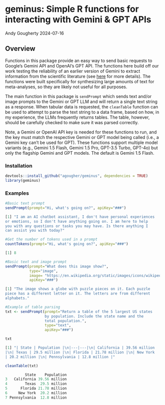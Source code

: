 geminus: Simple R functions for interacting with Gemini & GPT APIs
================
Andy Gougherty
2024-07-16

## Overview

Functions in this package provide an easy way to send basic requests to
Google’s Gemini API and OpenAI’s GPT API. The functions here build off
our work testing the reliability of an earlier version of Gemini to
extract information from the scientific literature (see
[here](https://doi.org/10.1038/s44185-024-00043-9) for more details).
The functions were built specifically for synthesizing large amounts of
text for meta-analyses, so they are likely not useful for all purposes.

The main function in this package is `sendPrompt` which sends text
and/or image prompts to the Gemini or GPT LLM and will return a single
text string as a response. When tabular data is requested, the
`cleanTable` function can be used to attempt to parse the text string to
a data frame, based on how, in my experience, the LLMs frequently
returns tables. The table, however, should be carefully checked to make
sure it was parsed correctly.

Note, a Gemini or OpenAI API key is needed for these functions to run,
and the key must match the respective Gemini or GPT model being called
(i.e., a Gemini key can’t be used for GPT). These functions support
multiple model variants (e.g., Gemini 1.5 Flash, Gemini 1.5 Pro, GPT-3.5
Turbo, GPT-4o) but only the flagship Gemini and GPT models. The default
is Gemini 1.5 Flash.

### Installation

``` r
devtools::install_github("agougher/geminus", dependencies = TRUE)
library(geminus)
```

### Examples

``` r
#Basic text prompt
sendPrompt(prompt="Hi, what's going on?", apiKey="###")

[1] "I am an AI chatbot assistant, I don't have personal experiences
or emotions, so I don't have anything going on. I am here to help
you with any questions or tasks you may have. Is there anything I
can assist you with today?"

#Get the number of tokens used in a prompt
countTokens(prompt="Hi, what's going on?", apiKey="###")

[1] 8
```

``` r
#Basic text and image prompt
sendPrompt(prompt="What does this image show?", 
           type="image", 
           image= "https://en.wikipedia.org/static/images/icons/wikipedia.png", 
           apiKey="###")

[1] "The image shows a globe with puzzle pieces on it. Each puzzle
piece has a different letter on it. The letters are from different
alphabets."
```

``` r
#Example of table parsing
txt <- sendPrompt(prompt="Return a table of the 5 largest US states
                  by population. Include the state name and the
                  total population.", 
                  type="text", 
                  apiKey="###")

txt

[1] "| State | Population |\n|---|---|\n| California | 39.56 million
|\n| Texas | 29.5 million |\n| Florida | 21.78 million |\n| New York
| 20.2 million |\n| Pennsylvania | 12.8 million |"

cleanTable(txt)

         State    Population
3   California 39.56 million
4        Texas  29.5 million
5      Florida 21.78 million
6     New York  20.2 million
7 Pennsylvania  12.8 million
```
